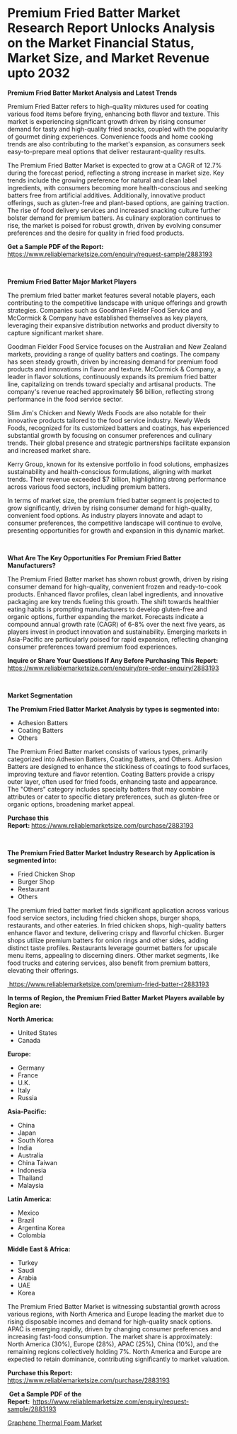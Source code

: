 <p><h1>Premium Fried Batter Market Research Report Unlocks Analysis on the Market Financial Status, Market Size, and Market Revenue upto 2032</h1></p><p><strong>Premium Fried Batter Market Analysis and Latest Trends</strong></p>
<p><p>Premium Fried Batter refers to high-quality mixtures used for coating various food items before frying, enhancing both flavor and texture. This market is experiencing significant growth driven by rising consumer demand for tasty and high-quality fried snacks, coupled with the popularity of gourmet dining experiences. Convenience foods and home cooking trends are also contributing to the market's expansion, as consumers seek easy-to-prepare meal options that deliver restaurant-quality results.</p><p>The Premium Fried Batter Market is expected to grow at a CAGR of 12.7% during the forecast period, reflecting a strong increase in market size. Key trends include the growing preference for natural and clean label ingredients, with consumers becoming more health-conscious and seeking batters free from artificial additives. Additionally, innovative product offerings, such as gluten-free and plant-based options, are gaining traction. The rise of food delivery services and increased snacking culture further bolster demand for premium batters. As culinary exploration continues to rise, the market is poised for robust growth, driven by evolving consumer preferences and the desire for quality in fried food products.</p></p>
<p><strong>Get a Sample PDF of the Report:&nbsp;</strong> <a href="https://www.reliablemarketsize.com/enquiry/request-sample/2883193?utm_campaign=3248&utm_medium=2&utm_source=Github&utm_content=ia&utm_term=13032025&utm_id=premium-fried-batter">https://www.reliablemarketsize.com/enquiry/request-sample/2883193</a></p>
<p>&nbsp;</p>
<p><strong>Premium Fried Batter Major Market Players</strong></p>
<p><p>The premium fried batter market features several notable players, each contributing to the competitive landscape with unique offerings and growth strategies. Companies such as Goodman Fielder Food Service and McCormick & Company have established themselves as key players, leveraging their expansive distribution networks and product diversity to capture significant market share.</p><p>Goodman Fielder Food Service focuses on the Australian and New Zealand markets, providing a range of quality batters and coatings. The company has seen steady growth, driven by increasing demand for premium food products and innovations in flavor and texture. McCormick & Company, a leader in flavor solutions, continuously expands its premium fried batter line, capitalizing on trends toward specialty and artisanal products. The company's revenue reached approximately $6 billion, reflecting strong performance in the food service sector.</p><p>Slim Jim's Chicken and Newly Weds Foods are also notable for their innovative products tailored to the food service industry. Newly Weds Foods, recognized for its customized batters and coatings, has experienced substantial growth by focusing on consumer preferences and culinary trends. Their global presence and strategic partnerships facilitate expansion and increased market share.</p><p>Kerry Group, known for its extensive portfolio in food solutions, emphasizes sustainability and health-conscious formulations, aligning with market trends. Their revenue exceeded $7 billion, highlighting strong performance across various food sectors, including premium batters.</p><p>In terms of market size, the premium fried batter segment is projected to grow significantly, driven by rising consumer demand for high-quality, convenient food options. As industry players innovate and adapt to consumer preferences, the competitive landscape will continue to evolve, presenting opportunities for growth and expansion in this dynamic market.</p></p>
<p>&nbsp;</p>
<p><strong>What Are The Key Opportunities For Premium Fried Batter Manufacturers?</strong></p>
<p><p>The Premium Fried Batter market has shown robust growth, driven by rising consumer demand for high-quality, convenient frozen and ready-to-cook products. Enhanced flavor profiles, clean label ingredients, and innovative packaging are key trends fueling this growth. The shift towards healthier eating habits is prompting manufacturers to develop gluten-free and organic options, further expanding the market. Forecasts indicate a compound annual growth rate (CAGR) of 6-8% over the next five years, as players invest in product innovation and sustainability. Emerging markets in Asia-Pacific are particularly poised for rapid expansion, reflecting changing consumer preferences toward premium food experiences.</p></p>
<p><strong>Inquire or Share Your Questions If Any Before Purchasing This Report:</strong> <a href="https://www.reliablemarketsize.com/enquiry/pre-order-enquiry/2883193?utm_campaign=3248&utm_medium=2&utm_source=Github&utm_content=ia&utm_term=13032025&utm_id=premium-fried-batter">https://www.reliablemarketsize.com/enquiry/pre-order-enquiry/2883193</a></p>
<p>&nbsp;</p>
<p><strong>Market Segmentation</strong></p>
<p><strong>The Premium Fried Batter Market Analysis by types is segmented into:</strong></p>
<p><ul><li>Adhesion Batters</li><li>Coating Batters</li><li>Others</li></ul></p>
<p><p>The Premium Fried Batter market consists of various types, primarily categorized into Adhesion Batters, Coating Batters, and Others. Adhesion Batters are designed to enhance the stickiness of coatings to food surfaces, improving texture and flavor retention. Coating Batters provide a crispy outer layer, often used for fried foods, enhancing taste and appearance. The "Others" category includes specialty batters that may combine attributes or cater to specific dietary preferences, such as gluten-free or organic options, broadening market appeal.</p></p>
<p><strong>Purchase this Report:&nbsp;</strong><a href="https://www.reliablemarketsize.com/purchase/2883193?utm_campaign=3248&utm_medium=2&utm_source=Github&utm_content=ia&utm_term=13032025&utm_id=premium-fried-batter">https://www.reliablemarketsize.com/purchase/2883193</a></p>
<p>&nbsp;</p>
<p><strong>The Premium Fried Batter Market Industry Research by Application is segmented into:</strong></p>
<p><ul><li>Fried Chicken Shop</li><li>Burger Shop</li><li>Restaurant</li><li>Others</li></ul></p>
<p><p>The premium fried batter market finds significant application across various food service sectors, including fried chicken shops, burger shops, restaurants, and other eateries. In fried chicken shops, high-quality batters enhance flavor and texture, delivering crispy and flavorful chicken. Burger shops utilize premium batters for onion rings and other sides, adding distinct taste profiles. Restaurants leverage gourmet batters for upscale menu items, appealing to discerning diners. Other market segments, like food trucks and catering services, also benefit from premium batters, elevating their offerings.</p></p>
<p><a href="https://www.reliablemarketsize.com/premium-fried-batter-r2883193?utm_campaign=3248&utm_medium=2&utm_source=Github&utm_content=ia&utm_term=13032025&utm_id=premium-fried-batter">&nbsp;https://www.reliablemarketsize.com/premium-fried-batter-r2883193</a></p>
<p><strong>In terms of Region, the Premium Fried Batter Market Players available by Region are:</strong></p>
<p>
    <p> <strong> North America: </strong>
        <ul>
            <li>United States</li>
            <li>Canada</li>
        </ul>
        </p> 
    <p> <strong> Europe: </strong>
        <ul>
            <li>Germany</li>
            <li>France</li>
            <li>U.K.</li>
            <li>Italy</li>
            <li>Russia</li>
        </ul>
        </p> 
    <p> <strong> Asia-Pacific: </strong>
        <ul>
            <li>China</li>
            <li>Japan</li>
            <li>South Korea</li>
            <li>India</li>
            <li>Australia</li>
            <li>China Taiwan</li>
            <li>Indonesia</li>
            <li>Thailand</li>
            <li>Malaysia</li>
        </ul>
        </p> 
    <p> <strong> Latin America: </strong>
        <ul>
            <li>Mexico</li>
            <li>Brazil</li>
            <li>Argentina Korea</li>
            <li>Colombia</li>
        </ul>
        </p> 
    <p> <strong> Middle East & Africa: </strong>
        <ul>
            <li>Turkey</li>
            <li>Saudi</li>
            <li>Arabia</li>
            <li>UAE</li>
            <li>Korea</li>
        </ul>
    </p>
    </p>
<p><p>The Premium Fried Batter Market is witnessing substantial growth across various regions, with North America and Europe leading the market due to rising disposable incomes and demand for high-quality snack options. APAC is emerging rapidly, driven by changing consumer preferences and increasing fast-food consumption. The market share is approximately: North America (30%), Europe (28%), APAC (25%), China (10%), and the remaining regions collectively holding 7%. North America and Europe are expected to retain dominance, contributing significantly to market valuation.</p></p>
<p><strong>Purchase this Report: </strong><a href="https://www.reliablemarketsize.com/purchase/2883193?utm_campaign=3248&utm_medium=2&utm_source=Github&utm_content=ia&utm_term=13032025&utm_id=premium-fried-batter">https://www.reliablemarketsize.com/purchase/2883193</a></p>
<p>&nbsp;<strong>Get a Sample PDF of the Report:&nbsp;&nbsp;</strong><a href="https://www.reliablemarketsize.com/enquiry/request-sample/2883193?utm_campaign=3248&utm_medium=2&utm_source=Github&utm_content=ia&utm_term=13032025&utm_id=premium-fried-batter">https://www.reliablemarketsize.com/enquiry/request-sample/2883193</a></p>
<p><strong></strong></p>
<p><p><a href="https://github.com/usraceby/Market-Research-Report-List-1/blob/main/graphene-thermal-foam-market.md?utm_campaign=3248&utm_medium=2&utm_source=Github&utm_content=ia&utm_term=13032025&utm_id=premium-fried-batter">Graphene Thermal Foam Market</a></p></p>